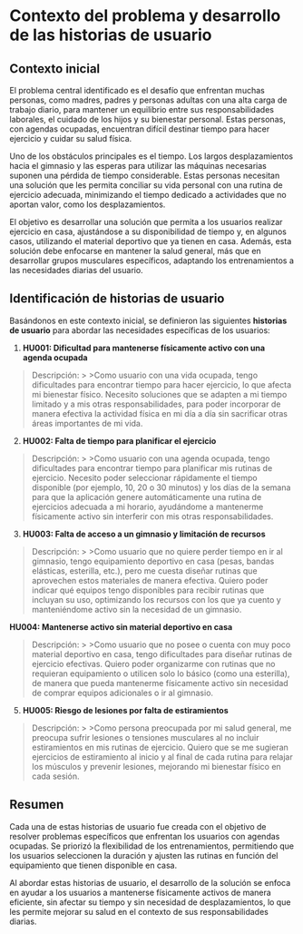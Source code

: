 # Contexto del problema y desarrollo de las historias de usuario

## Contexto inicial

El problema central identificado es el desafío que enfrentan muchas personas, como madres, padres y personas adultas con una alta carga de trabajo diario, para mantener un equilibrio entre sus responsabilidades laborales, el cuidado de los hijos y su bienestar personal. Estas personas, con agendas ocupadas, encuentran difícil destinar tiempo para hacer ejercicio y cuidar su salud física.

Uno de los obstáculos principales es el tiempo. Los largos desplazamientos hacia el gimnasio y las esperas para utilizar las máquinas necesarias suponen una pérdida de tiempo considerable. Estas personas necesitan una solución que les permita conciliar su vida personal con una rutina de ejercicio adecuada, minimizando el tiempo dedicado a actividades que no aportan valor, como los desplazamientos.

El objetivo es desarrollar una solución que permita a los usuarios realizar ejercicio en casa, ajustándose a su disponibilidad de tiempo y, en algunos casos, utilizando el material deportivo que ya tienen en casa. Además, esta solución debe enfocarse en mantener la salud general, más que en desarrollar grupos musculares específicos, adaptando los entrenamientos a las necesidades diarias del usuario.

## Identificación de historias de usuario

Basándonos en este contexto inicial, se definieron las siguientes **historias de usuario** para abordar las necesidades específicas de los usuarios:

1. **HU001: Dificultad para mantenerse físicamente activo con una agenda ocupada**
    
>Descripción:
    >
    >Como usuario con una vida ocupada, tengo dificultades para encontrar tiempo para hacer ejercicio, lo que afecta mi bienestar físico. Necesito soluciones que se adapten a mi tiempo limitado y a mis otras responsabilidades, para poder incorporar de manera efectiva la actividad física en mi día a día sin sacrificar otras áreas importantes de mi vida.
  
2. **HU002: Falta de tiempo para planificar el ejercicio**

>Descripción:
    >
    >Como usuario con una agenda ocupada, tengo dificultades para encontrar tiempo para planificar mis rutinas de ejercicio. Necesito poder seleccionar rápidamente el tiempo disponible (por ejemplo, 10, 20 o 30 minutos) y los días de la semana para que la aplicación genere automáticamente una rutina de ejercicios adecuada a mi horario, ayudándome a mantenerme físicamente activo sin interferir con mis otras responsabilidades.

3. **HU003: Falta de acceso a un gimnasio y limitación de recursos**

>Descripción:
    >
    >Como usuario que no quiere perder tiempo en ir al gimnasio, tengo equipamiento deportivo en casa (pesas, bandas elásticas, esterilla, etc.), pero me cuesta diseñar rutinas que aprovechen estos materiales de manera efectiva. Quiero poder indicar qué equipos tengo disponibles para recibir rutinas que incluyan su uso, optimizando los recursos con los que ya cuento y manteniéndome activo sin la necesidad de un gimnasio.

**HU004: Mantenerse activo sin material deportivo en casa**

>Descripción:
    >
    >Como usuario que no posee o cuenta con muy poco material deportivo en casa, tengo dificultades para diseñar rutinas de ejercicio efectivas. Quiero poder organizarme con rutinas que no requieran equipamiento o utilicen solo lo básico (como una esterilla), de manera que pueda mantenerme físicamente activo sin necesidad de comprar equipos adicionales o ir al gimnasio.

5. **HU005: Riesgo de lesiones por falta de estiramientos**

>Descripción:
    >
    >Como persona preocupada por mi salud general, me preocupa sufrir lesiones o tensiones musculares al no incluir estiramientos en mis rutinas de ejercicio. Quiero que se me sugieran ejercicios de estiramiento al inicio y al final de cada rutina para relajar los músculos y prevenir lesiones, mejorando mi bienestar físico en cada sesión.

## Resumen

Cada una de estas historias de usuario fue creada con el objetivo de resolver problemas específicos que enfrentan los usuarios con agendas ocupadas. Se priorizó la flexibilidad de los entrenamientos, permitiendo que los usuarios seleccionen la duración y ajusten las rutinas en función del equipamiento que tienen disponible en casa.

Al abordar estas historias de usuario, el desarrollo de la solución se enfoca en ayudar a los usuarios a mantenerse físicamente activos de manera eficiente, sin afectar su tiempo y sin necesidad de desplazamientos, lo que les permite mejorar su salud en el contexto de sus responsabilidades diarias.
